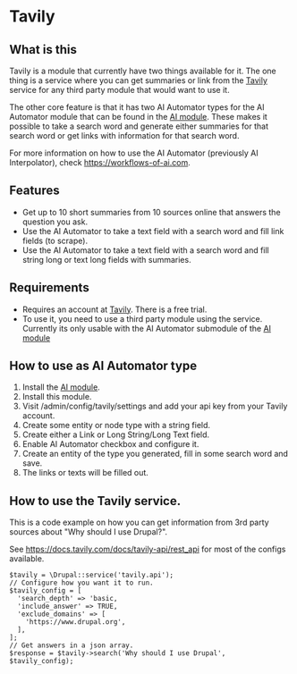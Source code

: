 
# Tavily

## What is this

Tavily is a module that currently have two things available for it. The one thing is a service where you can get summaries or link from the [Tavily](https://tavily.com/) service for any third party module that would want to use it.

The other core feature is that it has two AI Automator types for the AI Automator module that can be found in the [AI module](https://www.drupal.org/project/ai). These makes it possible to take a search word and generate either summaries for that search word or get links with information for that search word.

For more information on how to use the AI Automator (previously AI Interpolator), check https://workflows-of-ai.com.

## Features
* Get up to 10 short summaries from 10 sources online that answers the question you ask.
* Use the AI Automator to take a text field with a search word and fill link fields (to scrape).
* Use the AI Automator to take a text field with a search word and fill string long or text long fields with summaries.
## Requirements
* Requires an account at [Tavily](https://tavily.com/). There is a free trial.
* To use it, you need to use a third party module using the service. Currently its only usable with the AI Automator submodule of the [AI module](https://www.drupal.org/project/ai)
## How to use as AI Automator type
1. Install the [AI module](https://www.drupal.org/project/ai).
2. Install this module.
3. Visit /admin/config/tavily/settings and add your api key from your Tavily account.
4. Create some entity or node type with a string field.
5. Create either a Link or Long String/Long Text field.
6. Enable AI Automator checkbox and configure it.
7. Create an entity of the type you generated, fill in some search word and save.
8. The links or texts will be filled out.
## How to use the Tavily service.
This is a code example on how you can get information from 3rd party sources about "Why should I use Drupal?".

See https://docs.tavily.com/docs/tavily-api/rest_api for most of the configs available.
```
$tavily = \Drupal::service('tavily.api');
// Configure how you want it to run.
$tavily_config = [
  'search_depth' => 'basic,
  'include_answer' => TRUE,
  'exclude_domains' => [
    'https://www.drupal.org',
  ],
];
// Get answers in a json array.
$response = $tavily->search('Why should I use Drupal', $tavily_config);
```
